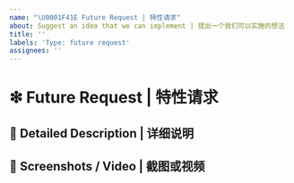 ```yaml
---
name: "\U0001F41E Future Request | 特性请求" 
about: Suggest an idea that we can implement | 提出一个我们可以实施的想法
title: ''
labels: 'Type: future request'
assignees: ''
---
```


# ❇ Future Request | 特性请求

## 📝 Detailed Description | 详细说明

<!-- 
Remove this comment and write a detailed description of the future request.
删除此注释并编写未来请求的详细描述。
-->

## 📸 Screenshots / Video | 截图或视频

<!--
For a clearer understanding of your issues, it's recommended to provide screenshots or videos. Without visual aids, your issues might remain unresolved.
为了更好地理解您的问题，请附带截图或视频。如果没有图像辅助，您的问题可能无法得到解决。
-->